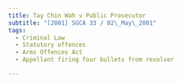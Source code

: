 ```yaml
---
title: Tay Chin Wah v Public Prosecutor
subtitle: "[2001] SGCA 33 / 02\_May\_2001"
tags:
  - Criminal Law
  - Statutory offences
  - Arms Offences Act
  - Appellant firing four bullets from revolver

---
```


